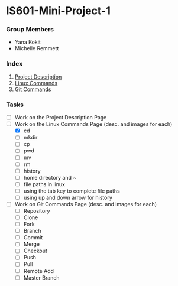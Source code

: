 # IS601-Mini-Project-1

### Group Members
* Yana Kokit
* Michelle Remmett

### Index
1. [Project Description](/ProjectDescription.md)
2. [Linux Commands](/LinuxCommands.md)
3. [Git Commands](/GitCommands.md)

### Tasks
- [ ] Work on the Project Description Page
- [ ] Work on the Linux Commands Page (desc. and images for each)
	- [x] cd
	- [ ] mkdir
	- [ ] cp
	- [ ] pwd
	- [ ] mv
	- [ ] rm
	- [ ] history
	- [ ] home directory and ~
	- [ ] file paths in linux
	- [ ] using the tab key to complete file paths
	- [ ] using up and down arrow for history
- [ ] Work on Git Commands Page (desc. and images for each)
	- [ ] Repository
	- [ ] Clone
	- [ ] Fork
	- [ ] Branch
	- [ ] Commit
	- [ ] Merge
	- [ ] Checkout
	- [ ] Push
	- [ ] Pull
	- [ ] Remote Add
	- [ ] Master Branch
